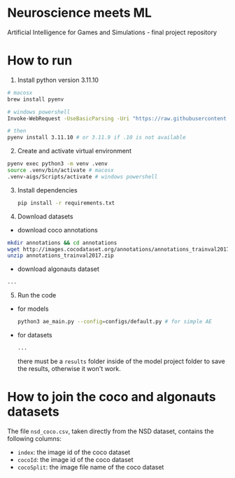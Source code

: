 # Neuroscience meets ML
Artificial Intelligence for Games and Simulations - final project repository

# How to run
1. Install python version 3.11.10
```bash
# macosx
brew install pyenv

# windows powershell
Invoke-WebRequest -UseBasicParsing -Uri "https://raw.githubusercontent.com/pyenv-win/pyenv-win/master/pyenv-win/install-pyenv-win.ps1" -OutFile "./install-pyenv-win.ps1"; &"./install-pyenv-win.ps1"

# then
pyenv install 3.11.10 # or 3.11.9 if .10 is not available
```

2. Create and activate virtual environment
```bash
pyenv exec python3 -m venv .venv
source .venv/bin/activate # macosx
.venv-aigs/Scripts/activate # windows powershell
```

3. Install dependencies
    ```bash
    pip install -r requirements.txt
    ```

4. Download datasets
- download coco annotations
```bash
mkdir annotations && cd annotations
wget http://images.cocodataset.org/annotations/annotations_trainval2017.zip
unzip annotations_trainval2017.zip
```

- download algonauts dataset
```bash
...
```

5. Run the code
- for models
    ```bash
    python3 ae_main.py --config=configs/default.py # for simple AE
    ```
- for datasets
    ```bash
    ...
    ```
    there must be a `results` folder inside of the model project folder to save the results, otherwise it won't work.

# How to join the coco and algonauts datasets

The file `nsd_coco.csv`, taken directly from the NSD dataset, contains the following columns:
- `index`: the image id of the coco dataset
- `cocoId`: the image id of the coco dataset
- `cocoSplit`: the image file name of the coco dataset
